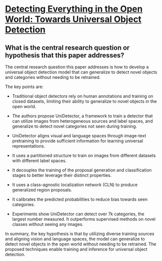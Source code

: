 # [Detecting Everything in the Open World: Towards Universal Object   Detection](https://arxiv.org/abs/2303.11749)

## What is the central research question or hypothesis that this paper addresses?

 The central research question this paper addresses is how to develop a universal object detection model that can generalize to detect novel objects and categories without needing to be retrained. 

The key points are:

- Traditional object detectors rely on human annotations and training on closed datasets, limiting their ability to generalize to novel objects in the open world. 

- The authors propose UniDetector, a framework to train a detector that can utilize images from heterogeneous sources and label spaces, and generalize to detect novel categories not seen during training.

- UniDetector aligns visual and language spaces through image-text pretraining to provide sufficient information for learning universal representations. 

- It uses a partitioned structure to train on images from different datasets with different label spaces.

- It decouples the training of the proposal generation and classification stages to better leverage their distinct properties.

- It uses a class-agnostic localization network (CLN) to produce generalized region proposals. 

- It calibrates the predicted probabilities to reduce bias towards seen categories.

- Experiments show UniDetector can detect over 7k categories, the largest number measured. It outperforms supervised methods on novel classes without seeing any images.

In summary, the key hypothesis is that by utilizing diverse training sources and aligning vision and language spaces, the model can generalize to detect novel objects in the open world without needing to be retrained. The proposed techniques enable training and inference for universal object detection.
